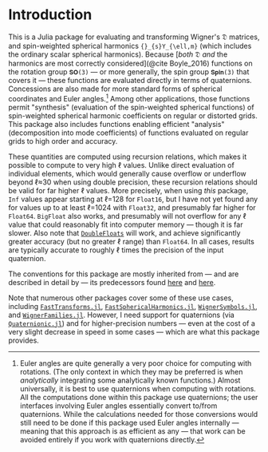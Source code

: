 # Introduction

This is a Julia package for evaluating and transforming Wigner's 𝔇 matrices,
and spin-weighted spherical harmonics ``{}_{s}Y_{\ell,m}`` (which includes the
ordinary scalar spherical harmonics).  Because [*both* 𝔇 *and* the harmonics
are most correctly considered](@cite Boyle_2016) functions on the rotation group
``𝐒𝐎(3)`` — or more generally, the spin group ``𝐒𝐩𝐢𝐧(3)`` that covers it —
these functions are evaluated directly in terms of quaternions.  Concessions are
also made for more standard forms of spherical coordinates and Euler angles.[^1]
Among other applications, those functions permit "synthesis" (evaluation of the
spin-weighted spherical functions) of spin-weighted spherical harmonic
coefficients on regular or distorted grids.  This package also includes
functions enabling efficient "analysis" (decomposition into mode coefficients)
of functions evaluated on regular grids to high order and accuracy.

These quantities are computed using recursion relations, which makes it possible
to compute to very high ℓ values.  Unlike direct evaluation of individual
elements, which would generally cause overflow or underflow beyond ℓ≈30 when
using double precision, these recursion relations should be valid for far higher
ℓ values.  More precisely, when using *this* package, `Inf` values appear
starting at ℓ=128 for `Float16`, but I have not yet found any for values up to
at least ℓ=1024 with `Float32`, and presumably far higher for `Float64`.
`BigFloat` also works, and presumably will not overflow for any ℓ value that
could reasonably fit into computer memory — though it is far slower.  Also note
that [`DoubleFloats`](https://github.com/JuliaMath/DoubleFloats.jl) will work,
and achieve significantly greater accuracy (but no greater ℓ range) than
`Float64`.  In all cases, results are typically accurate to roughly ℓ times the
precision of the input quaternion.

The conventions for this package are mostly inherited from — and are described
in detail by — its predecessors found
[here](https://moble.github.io/spherical_functions/) and
[here](https://moble.github.io/spherical/).

Note that numerous other packages cover some of these use cases, including
[`FastTransforms.jl`](https://JuliaApproximation.github.io/FastTransforms.jl/),
[`FastSphericalHarmonics.jl`](https://eschnett.github.io/FastSphericalHarmonics.jl/dev/),
[`WignerSymbols.jl`](https://github.com/Jutho/WignerSymbols.jl), and
[`WignerFamilies.jl`](https://github.com/xzackli/WignerFamilies.jl).  However, I
need support for quaternions (via
[`Quaternionic.jl`](https://github.com/moble/Quaternionic.jl)) and for
higher-precision numbers — even at the cost of a very slight decrease in speed
in some cases — which are what this package provides.


[^1]:
    Euler angles are quite generally a very poor choice for computing with
    rotations.  (The only context in which they may be preferred is when
    *analytically* integrating some analytically known functions.)  Almost
    universally, it is best to use quaternions when computing with rotations.
    All the computations done within this package use quaternions; the user
    interfaces involving Euler angles essentially convert to/from quaternions.
    While the calculations needed for those conversions would still need to be
    done if this package used Euler angles internally — meaning that this
    approach is as efficient as any — that work can be avoided entirely if you
    work with quaternions directly.
